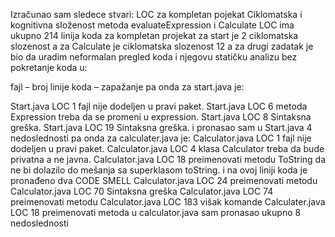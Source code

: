 Izračunao sam sledece stvari:
LOC za kompletan pojekat
Ciklomatska i kognitivna složenost metoda evaluateExpression i Calculate 
LOC ima ukupno 214 linija koda za kompletan projekat
 za start je 2 ciklomatska slozenost  a za Calculate je ciklomatska slozenost 12 
 a za drugi zadatak je bio da uradim neformalan pregled koda i njegovu statičku analizu bez pokretanje koda u:

fajl – broj linije koda – zapažanje
pa onda za start.java je:

Start.java LOC 1  fajl nije dodeljen u pravi paket.
Start.java LOC 6  metoda Expression treba da se promeni u expression. 
Start.java LOC 8  Sintaksna greška.
Start.java LOC 19 Sintaksna greška.
i pronasao sam u Start.java 4 nedoslednosti
pa onda za calculater.java je:
Calculator.java LOC 1 fajl nije dodeljen u pravi paket.
Calculator.java LOC 4 klasa Calculator treba da bude privatna a ne javna.
Calculator.java LOC 18 preimenovati metodu ToString da ne bi dolazilo do mešanja sa superklasom toString. i na ovoj liniji koda je pronađeno dva CODE SMELL
Calculator.java LOC 24 preimenovati metodu 
Calculator.java LOC 70 Sintaksna greška 
Calculator.java LOC 74 preimenovati metodu
Calculator.java LOC 183 višak komande
Calculater.java LOC 18 preimenovati metoda
u calculator.java sam pronasao ukupno 8 nedoslednosti 

